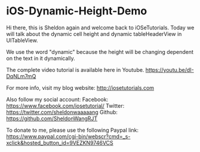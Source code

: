 # iOS-Dynamic-Height-Demo

Hi there, this is Sheldon again and welcome back to iOSeTutorials. Today we will talk about the dynamic cell height and dynamic tableHeaderView in UITableView.

We use the word "dynamic" because the height will be changing dependent on the text in it dynamically.

The complete video tutorial is available here in Youtube.
https://youtu.be/dI-DqNLm7mQ

For more info, visit my blog website: http://iosetutorials.com

Also follow my social account: 
Facebook: https://www.facebook.com/iosetutorial/
Twitter: https://twitter.com/sheldonwaaaaang 
Github: https://github.com/SheldonWangRJT

To donate to me, please use the following Paypal link:
https://www.paypal.com/cgi-bin/webscr?cmd=_s-xclick&hosted_button_id=9VEZKN9746VCS

